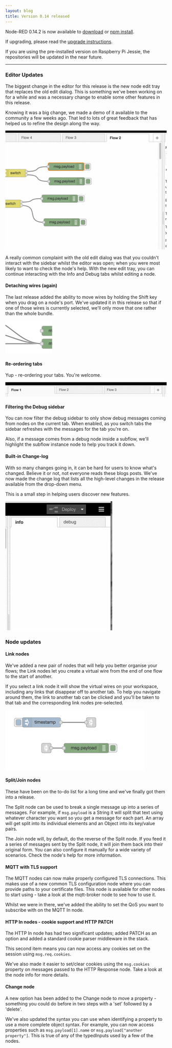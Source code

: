 ```yaml
---
layout: blog
title: Version 0.14 released
---
```


Node-RED 0.14.2 is now available to [download](https://github.com/node-red/node-red/releases/download/0.14.2/node-red-0.14.2.zip) or [npm install](https://npmjs.org/package/node-red).

If upgrading, please read the [upgrade instructions](http://nodered.org/docs/getting-started/upgrading.html).

If you are using the pre-installed version on Raspberry Pi Jessie, the repositories will be updated in the near future.

---

### Editor Updates

The biggest change in the editor for this release is the new node edit tray
that replaces the old edit dialog. This is something we've been working on for a while and was a necessary change to enable some other features in this release.

Knowing it was a big change, we made a demo of it available to the community a few weeks ago.
That led to lots of great feedback that has helped us to refine the design along the way.

![](/blog/content/images/2016/06/edit-tray.gif)

A really common complaint with the old edit dialog was that you couldn't interact with the sidebar whilst the editor was open; when you were most likely to want to check the node's help. With the new edit tray, you can continue interacting with the Info and Debug tabs whilst editing a node.

#### Detaching wires (again)

The last release added the ability to move wires by holding the Shift key when you drag on a node's port. We've updated it in this release so that if one of those wires is currently selected, we'll only move that one rather than the whole bundle.

![](/blog/content/images/2016/06/move-link.gif)

#### Re-ordering tabs

Yup - re-ordering your tabs. You're welcome.

![](/blog/content/images/2016/06/tabs-order.gif)

#### Filtering the Debug sidebar

You can now filter the debug sidebar to only show debug messages coming from nodes on the current tab. When enabled, as you switch tabs the sidebar refreshes with the messages for the tab you're on.

Also, if a message comes from a debug node inside a subflow, we'll highlight the subflow instance node to help you track it down.

#### Built-in Change-log

With so many changes going in, it can be hard for users to know what's changed. Believe
it or not, not everyone reads these blogs posts. We've now made the change log that
lists all the high-level changes in the release available from the drop-down menu.

This is a small step in helping users discover new features.

![](/blog/content/images/2016/06/changelog.gif)


### Node updates

#### Link nodes

We've added a new pair of nodes that will help you better organise your flows; the Link nodes let you create a virtual wire from the end of one flow to the start of another.

If you select a link node it will show the virtual wires on your workspace, including any links that disappear off to another tab. To help you navigate around them, the link to another tab can be clicked and you'll be taken to that tab and the corresponding link nodes pre-selected.

![](/blog/content/images/2016/06/link-nodes.gif)

#### Split/Join nodes

These have been on the to-do list for a long time and we've finally got them into a release.

The Split node can be used to break a single message up into a series of messages. For example, if `msg.payload` is a String it will split that text using whatever character you want so you get a message for each part. An array will get split into its individual elements and an Object into its key/value pairs.

The Join node will, by default, do the reverse of the Split node. If you feed it a series of messages sent by the Split node, it will join them back into their original form. You can also configure it manually for a wide variety of scenarios. Check the node's help for more information.

#### MQTT with TLS support

The MQTT nodes can now make properly configured TLS connections. This makes use of a new
common TLS configuration node where you can provide paths to your certificate files. This
node is available for other nodes to start using - take a look at the mqtt-broker node to
see how to use it.

Whilst we were in there, we've added the ability to set the QoS you want to subscribe with on the MQTT In node.

#### HTTP In nodes - cookie support and HTTP PATCH

The HTTP In node has had two significant updates; added PATCH as an option and added
a standard cookie parser middleware in the stack.

This second item means you can now access any cookies set on the session using `msg.req.cookies`.

We've also made it easier to set/clear cookies using the `msg.cookies` property on messages passed to the HTTP Response node. Take a look at the node info for more details.

#### Change node

A new option has been added to the Change node to move a property - something you could
do before in two steps with a 'set' followed by a 'delete'.

We've also updated the syntax you can use when identifying a property to use a more complete
object syntax. For example, you can now access properties such as `msg.payload[1].name` or `msg.payload["another property"]`. This is true of any of the typedInputs used by a
few of the nodes.
